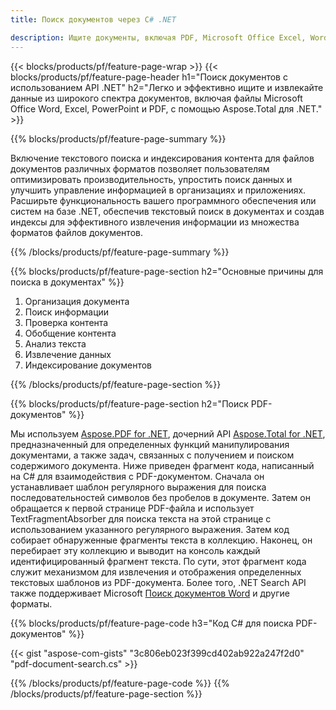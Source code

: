 ```yaml
---
title: Поиск документов через C# .NET 

description: Ищите документы, включая PDF, Microsoft Office Excel, Word, PowerPoint и другие, с помощью приложения .NET. Поиск документов онлайн через приложение.
---
```


{{< blocks/products/pf/feature-page-wrap >}}
{{< blocks/products/pf/feature-page-header h1="Поиск документов с использованием API .NET" h2="Легко и эффективно ищите и извлекайте данные из широкого спектра документов, включая файлы Microsoft Office Word, Excel, PowerPoint и PDF, с помощью Aspose.Total для .NET." >}}

{{% blocks/products/pf/feature-page-summary %}}

Включение текстового поиска и индексирования контента для файлов документов различных форматов позволяет пользователям оптимизировать производительность, упростить поиск данных и улучшить управление информацией в организациях и приложениях. Расширьте функциональность вашего программного обеспечения или систем на базе .NET, обеспечив текстовый поиск в документах и создав индексы для эффективного извлечения информации из множества форматов файлов документов.

{{% /blocks/products/pf/feature-page-summary  %}}

{{% blocks/products/pf/feature-page-section  h2="Основные причины для поиска в документах" %}}

1. Организация документа
1. Поиск информации
1. Проверка контента 
1. Обобщение контента 
1. Анализ текста
1. Извлечение данных 
1. Индексирование документов 


{{% /blocks/products/pf/feature-page-section %}}

{{% blocks/products/pf/feature-page-section  h2="Поиск PDF-документов" %}}

Мы используем [Aspose.PDF for .NET](https://products.aspose.com/pdf/net/), дочерний API [Aspose.Total for .NET](https://products.aspose.com/total/net/), предназначенный для определенных функций манипулирования документами, а также задач, связанных с получением и поиском содержимого документа. Ниже приведен фрагмент кода, написанный на C# для взаимодействия с PDF-документом. Сначала он устанавливает шаблон регулярного выражения для поиска последовательностей символов без пробелов в документе. Затем он обращается к первой странице PDF-файла и использует TextFragmentAbsorber для поиска текста на этой странице с использованием указанного регулярного выражения. Затем код собирает обнаруженные фрагменты текста в коллекцию. Наконец, он перебирает эту коллекцию и выводит на консоль каждый идентифицированный фрагмент текста. По сути, этот фрагмент кода служит механизмом для извлечения и отображения определенных текстовых шаблонов из PDF-документа. Более того, .NET Search API также поддерживает Microsoft [Поиск документов Word](https://products.aspose.com/total/net/search/word/) и другие форматы.

{{% blocks/products/pf/feature-page-code h3="Код C# для поиска PDF-документов" %}}

{{< gist "aspose-com-gists" "3c806eb023f399cd402ab922a247f2d0" "pdf-document-search.cs" >}}

{{% /blocks/products/pf/feature-page-code  %}}
{{% /blocks/products/pf/feature-page-section %}}
